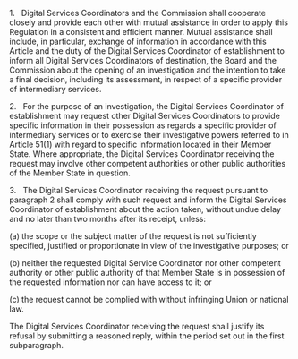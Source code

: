 1.   Digital Services Coordinators and the Commission shall cooperate closely and provide each other with mutual assistance in order to apply this Regulation in a consistent and efficient manner. Mutual assistance shall include, in particular, exchange of information in accordance with this Article and the duty of the Digital Services Coordinator of establishment to inform all Digital Services Coordinators of destination, the Board and the Commission about the opening of an investigation and the intention to take a final decision, including its assessment, in respect of a specific provider of intermediary services.

2.   For the purpose of an investigation, the Digital Services Coordinator of establishment may request other Digital Services Coordinators to provide specific information in their possession as regards a specific provider of intermediary services or to exercise their investigative powers referred to in Article 51(1) with regard to specific information located in their Member State. Where appropriate, the Digital Services Coordinator receiving the request may involve other competent authorities or other public authorities of the Member State in question.

3.   The Digital Services Coordinator receiving the request pursuant to paragraph 2 shall comply with such request and inform the Digital Services Coordinator of establishment about the action taken, without undue delay and no later than two months after its receipt, unless:

(a) the scope or the subject matter of the request is not sufficiently specified, justified or proportionate in view of the investigative purposes; or

(b) neither the requested Digital Service Coordinator nor other competent authority or other public authority of that Member State is in possession of the requested information nor can have access to it; or

(c) the request cannot be complied with without infringing Union or national law.

The Digital Services Coordinator receiving the request shall justify its refusal by submitting a reasoned reply, within the period set out in the first subparagraph.